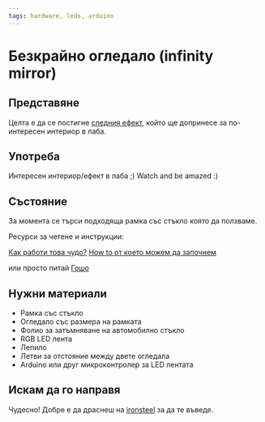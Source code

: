 ```yaml
---
tags: hardware, leds, arduino 
---
```


# Безкрайно огледало (infinity mirror)

## Представяне

Целта е да се постигне [следния ефект](https://encrypted-tbn2.gstatic.com/images?q=tbn:ANd9GcSWhlgj0DLnT82hV0oYqRqhkXDsds21bnnKz4fWezoEZPMJFXhj), който ще допринесе за по-интересен интериор в лаба. 

## Употреба

Интересен интериор/ефект в лаба ;) Watch and be amazed :)

## Състояние

За момента се търси подходяща рамка със стъкло която да ползваме.

Ресурси за четене и инструкции:

[Как работи това чудо?](https://cdn.instructables.com/FQ0/TOIZ/HKVLJXM2/FQ0TOIZHKVLJXM2.MEDIUM.jpg)
[How to от което можем да започнем](http://www.wikihow.com/Make-an-Infinity-Mirror)

или просто питай [Гошо](https://www.google.bg/search?q=infinity+mirror)

## Нужни материали

* Рамка със стъкло
* Огледало със размера на рамката
* Фолио за затъмняване на автомобилно стъкло
* RGB LED лента
* Лепило
* Летви за отстояние между двете огледала
* Arduino или друг микроконтролер за LED лентата

## Искам да го направя

Чудесно! Добре е да драснеш на [ironsteel](https://frm.hackafe.org/users/ironsteel) за да те въведе.

